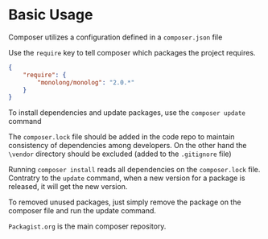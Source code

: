 
# Basic Usage  

Composer utilizes a configuration defined in a `composer.json` file  

Use the `require` key to tell composer which packages the project requires.

```json
{
    "require": {
        "monolong/monolog": "2.0.*"
    }
}
```

To install dependencies and update packages, use the `composer update` command  

The `composer.lock` file should be added in the code repo to maintain consistency of dependencies among developers. On the other hand the `\vendor` directory should be excluded (added to the `.gitignore` file)  

Running `composer install` reads all dependencies on the `composer.lock` file. Contratry to the `update` command, when a new version for a package is released, it will get the new version.  

To removed unused packages, just simply remove the package on the composer file and run the update command.  

`Packagist.org` is the main composer repository.
